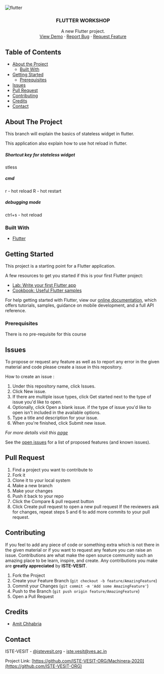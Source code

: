 ![flutter](https://user-images.githubusercontent.com/57343223/112712211-eed3ff00-8ef3-11eb-8c3f-d353431c3974.png)

<p align="center">
  <h3 align="center">FLUTTER WORKSHOP</h3>

  <p align="center">
    A new Flutter project.
    <br />
    <a href="https://github.com/ISTE-VESIT-ORG/Flutter-2021">View Demo</a>
    ·
    <a href="https://github.com/ISTE-VESIT-ORG/Flutter-2021/issues">Report Bug</a>
    ·
    <a href="https://github.com/ISTE-VESIT-ORG/Flutter-2021/issues">Request Feature</a>
  </p>
</p>


<!-- TABLE OF CONTENTS -->
## Table of Contents

* [About the Project](#about-the-project)
  * [Built With](#built-with)
* [Getting Started](#getting-started)
  * [Prerequisites](#prerequisites)
* [Issues](#issues)
* [Pull Request](#pull-request)
* [Contributing](#contributing)
* [Credits](#credits)
* [Contact](#contact)


<!-- ABOUT THE PROJECT -->
## About The Project
This branch will explain the basics of stateless widget in flutter.

This application also explain how to use  hot reload in flutter.

##### Shortcut key for stateless widget
stless
##### cmd
r - hot reload
R - hot restart
##### debugging mode
ctrl+s - hot reload
### Built With
* [Flutter](https://flutter.dev/docs)


<!-- GETTING STARTED -->
## Getting Started

This project is a starting point for a Flutter application.

A few resources to get you started if this is your first Flutter project:

- [Lab: Write your first Flutter app](https://flutter.dev/docs/get-started/codelab)
- [Cookbook: Useful Flutter samples](https://flutter.dev/docs/cookbook)

For help getting started with Flutter, view our
[online documentation](https://flutter.dev/docs), which offers tutorials,
samples, guidance on mobile development, and a full API reference.

### Prerequisites

<p>There is no pre-requisite for this course</p>

<!-- ISSUES -->
## Issues

To propose or request any feature as well as to report any error in the given material and code please create a issue in this repository.

How to create an issue : 
1) Under this repository name, click  Issues. 
2) Click New issue.
3) If there are multiple issue types, click Get started next to the type of issue you'd like to open.
4) Optionally, click Open a blank issue. if the type of issue you'd like to open isn't included in the available options.
5) Type a title and description for your issue.
6) When you're finished, click Submit new issue.

_For more details visit this [page](https://docs.github.com/en/free-pro-team@latest/github/managing-your-work-on-github/creating-an-issue)_

See the [open issues](https://github.com/ISTE-VESIT-ORG/Flutter-2021/issues) for a list of proposed features (and known issues).


## Pull Request

1) Find a project you want to contribute to
2) Fork it
3) Clone it to your local system
4) Make a new branch
5) Make your changes
6) Push it back to your repo
7) Click the Compare & pull request button
8) Click Create pull request to open a new pull request
If the reviewers ask for changes, repeat steps 5 and 6 to add more commits to your pull request.

<!-- CONTRIBUTING -->
## Contributing

If you feel to add any piece of code or something extra which is not there in the given material or if you want to request any feature you can raise an issue. 
Contributions are what make the open source community such an amazing place to be learn, inspire, and create. Any contributions you make are **greatly appreciated** by **ISTE-VESIT**.

1. Fork the Project
2. Create your Feature Branch (`git checkout -b feature/AmazingFeature`)
3. Commit your Changes (`git commit -m 'Add some AmazingFeature'`)
4. Push to the Branch (`git push origin feature/AmazingFeature`)
5. Open a Pull Request

<!-- CREDITS -->
## Credits
* [Amit Chhabria](https://github.com/amit328)

<!-- CONTACT -->
## Contact

ISTE-VESIT - [@istevesit.org](http://www.istevesit.org) - iste.vesit@ves.ac.in

Project Link: [https://github.com/ISTE-VESIT-ORG/Machinera-2020](https://github.com/ISTE-VESIT-ORG)



